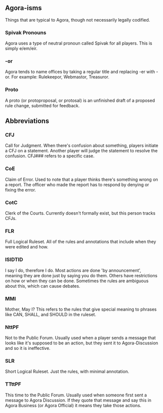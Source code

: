 ## Agora-isms

Things that are typical to Agora, though not necessarily legally codified.

### Spivak Pronouns

Agora uses a type of neutral pronoun called Spivak for all players. This is simply e/em/eir.

### -or

Agora tends to name offices by taking a regular title and replacing -er with -or. For example: Rulekeepor, Webmastor, Treasuror.

### Proto

A proto (or protoproposal, or protosal) is an unfinished draft of a proposed rule change, submitted for feedback.

## Abbreviations

### CFJ

Call for Judgment. When there's confusion about something, players initiate a CFJ on a statement. Another player will judge the statement to resolve the confusion. CFJ### refers to a specific case.

### CoE

Claim of Error. Used to note that a player thinks there's something wrong on a report. The officer who made the report has to respond by denying or fixing the error.

### CotC

Clerk of the Courts. Currently doesn't formally exist, but this person tracks CFJs.

### FLR

Full Logical Ruleset. All of the rules and annotations that include when they were edited and how.

### ISIDTID

I say I do, therefore I do. Most actions are done 'by announcement', meaning they are done just by saying you do them. Others have restrictions on how or when they can be done. Sometimes the rules are ambiguous about this, which can cause debates.

### MMI

Mother, May I? This refers to the rules that give special meaning to phrases like CAN, SHALL, and SHOULD in the ruleset.

### NttPF

Not to the Public Forum. Usually used when a player sends a message that looks like it's supposed to be an action, but they sent it to Agora-Discussion and so it is ineffective.

### SLR

Short Logical Ruleset. Just the rules, with minimal annotation.

### TTttPF

This time to the Public Forum. Usually used when someone first sent a message to Agora Discussion. If they quote that message and say this in Agora Business (or Agora Official) it means they take those actions.
